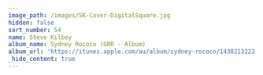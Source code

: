 ```yaml
---
image_path: /images/SK-Cover-DigitalSquare.jpg
hidden: false
sort_number: 54
name: Steve Kilbey
album_name: Sydney Rococo (GRR - Album)
album_url: 'https://itunes.apple.com/au/album/sydney-rococo/1438213222'
_hide_content: true
---
```


